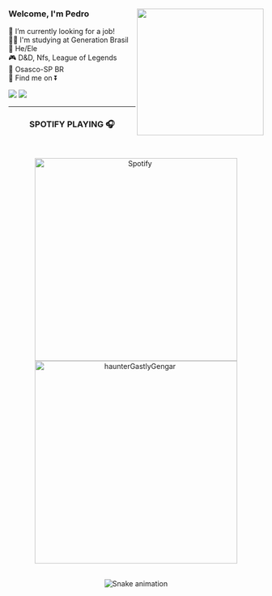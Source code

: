 <div>
<img align='right' src="https://media.giphy.com/media/z8OcWLLk4SrpS/giphy.gif" width="250" height="250">

### Welcome, I'm Pedro
  
💼 I’m currently looking for a job! </br>
👨‍🎓 I'm studying at Generation Brasil </br>
🧔 He/Ele </br>
🎮 D&D, Nfs, League of Legends </br>
🚩 Osasco-SP BR </br>
📩 Find me on ⏬
 
<a href="https://www.linkedin.com/in/pedro-marcos-pereira-de-matos-83047522b/"><img src="https://img.shields.io/badge/LinkedIn-0077B5?style=for-the-badge&logo=linkedin&logoColor=white"></a>
<a href="mailto:pedromarcospdm@gmail.com"><img src="https://img.shields.io/badge/Gmail-D14836?style=for-the-badge&logo=gmail&logoColor=white"></a>
 </br>
 
  
</div>  
  
  
  ---
  
  <div align="center">
    
  ### SPOTIFY PLAYING 🎧
    
<div align="center"><br>
  
<div align="center"><br>
  <img src="https://spotify-recently-played-readme.vercel.app/api?user=pedromarcos1223" alt="Spotify" height="400" width="400" align="center">
  <img src="https://media.giphy.com/media/YRDuN32tiOevbMTNMK/giphy.gif" alt="haunterGastlyGengar" height="400" width="400" align="center"> 
  
<div align="center"><br>
  
![Snake animation](https://github.com/Pedro-Marcos1223/Pedro-Marcos1223/blob/output/github-contribution-grid-snake.svg)
